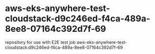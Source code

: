# aws-eks-anywhere-test-cloudstack-d9c246ed-f4ca-489a-8ee8-07164c392d7f-69
repository for use with E2E test job aws-eks-anywhere-test-cloudstack:d9c246ed-f4ca-489a-8ee8-07164c392d7f-69
